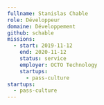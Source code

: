 ```yaml
---
fullname: Stanislas Chable
role: Développeur
domaine: Développement
github: schable
missions:
  - start: 2019-11-12
    end: 2020-11-12
    status: service
    employer: OCTO Technology
    startups:
      - pass-culture
startups:
  - pass-culture
---
```

